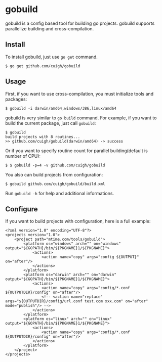 # gobuild

gobuild is a config based tool for building go projects. gobuild supports
parallelize building and cross-compilation.

## Install

To install gobuild, just use `go get` command. 

```
$ go get github.com/cuigh/gobuild
```

## Usage

First, if you want to use cross-compilation, you must initialize tools and packages:

```
$ gobuild -i darwin/amd64,windows/386,linux/amd64
```

gobuild is very similar to `go build` command. For example, if you want to build the current package, just call `gobuild`:

```
$ gobuild
build projects with 8 routines...
>> github.com/cuigh/gobuild(darwin/amd64) -> success
```

Or if you want to specify routine count for parallel building(default is number of CPU):

```
$ $ gobuild -p=4 -v github.com/cuigh/gobuild
```

You also can build projects from configuration:

```
$ gobuild github.com/cuigh/gobuild/build.xml
```

Run `gobuild -h` for help and additional informations.

## Configure

If you want to build projects with configuration, here is a full example:

```
<?xml version="1.0" encoding="UTF-8"?>
<projects version="1.0">
	<project path="mtime.com/tools/gobuild">
		<platform os="windows" arch="" on="windows" output="${GOPATH}/bin/${PKGNAME}1/${PKGNAME}">
			<actions>
				<action name="copy" args="config ${OUTPUT}" on="after"/>
			</actions>
		</platform>
		<platform os="darwin" arch="" on="darwin" output="${GOPATH}/bin/${PKGNAME}1/${PKGNAME}">
			<actions>
				<action name="copy" args="config/*.conf ${OUTPUTDIR}/config" on="after"/>
				<!-- <action name="replace" args="${OUTPUTDIR}/config/url.conf test.com xxx.com" on="after" mode="publish"/> -->
			</actions>
		</platform>
		<platform os="linux" arch="" on="linux" output="${GOPATH}/bin/${PKGNAME}1/${PKGNAME}">
			<actions>
				<action name="copy" args="config/*.conf ${OUTPUTDIR}/config" on="after"/>
			</actions>
		</platform>	
	</project>
</projects>
```
